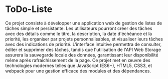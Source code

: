 # ToDo-Liste
 Ce projet consiste à développer une application web de gestion de listes de tâches simple et persistante. Les utilisateurs pourront créer des tâches avec des détails comme le titre, la description, la date d'échéance et la priorité, les organiser par projets personnalisables, et visualiser leurs tâches avec des indications de priorité. L'interface intuitive permettra de consulter, éditer et supprimer des tâches, tandis que l'utilisation de l'API Web Storage assurera la sauvegarde locale des données, garantissant leur disponibilité même après rafraîchissement de la page. Ce projet met en œuvre des technologies modernes telles que JavaScript (ES6+), HTML5, CSS3, et webpack pour une gestion efficace des modules et des dépendances.
